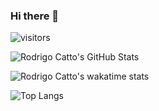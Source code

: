 ### Hi there 👋

![visitors](https://visitor-badge.laobi.icu/badge?page_id=iskigow.iskigow)

![Rodrigo Catto's GitHub Stats](https://github-readme-stats.vercel.app/api?username=iskigow&show_icons=true&theme=radical)

![Rodrigo Catto's wakatime stats](https://github-readme-stats.vercel.app/api/wakatime?username=rodrigo_catto&theme=radical&range=last_7_days)

![Top Langs](https://github-readme-stats.vercel.app/api/top-langs/?username=iskigow&layout=compact&langs_count=10&theme=radical)

<!-- 
![Profile Details](http://github-profile-summary-cards.vercel.app/api/cards/profile-details?username=iskigow&theme=2077)
-->

<!--
**iskigow/iskigow** is a ✨ _special_ ✨ repository because its `README.md` (this file) appears on your GitHub profile.

Here are some ideas to get you started:

- 🔭 I’m currently working on ...
- 🌱 I’m currently learning ...
- 👯 I’m looking to collaborate on ...
- 🤔 I’m looking for help with ...
- 💬 Ask me about ...
- 📫 How to reach me: ...
- 😄 Pronouns: ...
- ⚡ Fun fact: ...
-->
